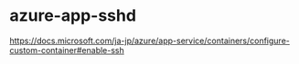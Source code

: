 # azure-app-sshd

https://docs.microsoft.com/ja-jp/azure/app-service/containers/configure-custom-container#enable-ssh